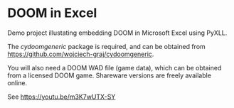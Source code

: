 # DOOM in Excel

Demo project illustating embedding DOOM in Microsoft Excel using PyXLL.

The *cydoomgeneric* package is required, and can be obtained from https://github.com/wojciech-graj/cydoomgeneric.

You will also need a DOOM WAD file (game data), which can be obtained from a licensed DOOM game. Shareware
versions are freely available online.

See https://youtu.be/m3K7wUTX-SY
